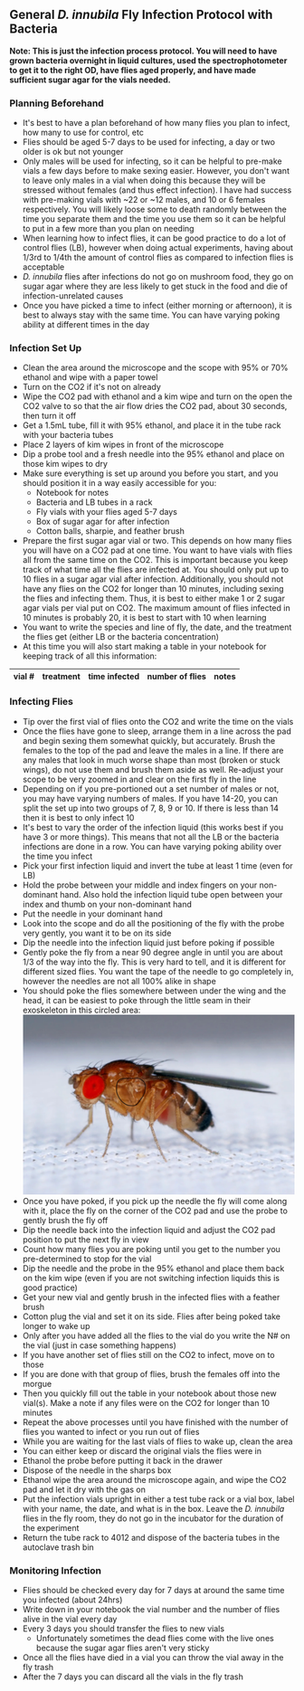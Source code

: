 ## General _D. innubila_ Fly Infection Protocol with Bacteria


**Note: This is just the infection process protocol. You will need to have grown bacteria overnight in liquid cultures, used the spectrophotometer to get it to the right OD, have flies aged properly, and have made sufficient sugar agar for the vials needed.**


### Planning Beforehand
- It's best to have a plan beforehand of how many flies you plan to infect, how many to use for control, etc
- Flies should be aged 5-7 days to be used for infecting, a day or two older is ok but not younger
- Only males will be used for infecting, so it can be helpful to pre-make vials a few days before to make sexing easier. However, you don't want to leave only males in a vial when doing this because they will be stressed without females (and thus effect infection). I have had success with pre-making vials with ~22 or ~12 males, and 10 or 6 females respectively. You will likely loose some to death randomly between the time you separate them and the time you use them so it can be helpful to put in a few more than you plan on needing
- When learning how to infect flies, it can be good practice to do a lot of control flies (LB), however when doing actual experiments, having about 1/3rd to 1/4th the amount of control flies as compared to infection flies is acceptable
- _D. innubila_ flies after infections do not go on mushroom food, they go on sugar agar where they are less likely to get stuck in the food and die of infection-unrelated causes
- Once you have picked a time to infect (either morning or afternoon), it is best to always stay with the same time. You can have varying poking ability at different times in the day


### Infection Set Up

- Clean the area around the microscope and the scope with 95% or 70% ethanol and wipe with a paper towel
- Turn on the CO2 if it's not on already
- Wipe the CO2 pad with ethanol and a kim wipe and turn on the open the CO2 valve to so that the air flow dries the CO2 pad, about 30 seconds, then turn it off
- Get a 1.5mL tube, fill it with 95% ethanol, and place it in the tube rack with your bacteria tubes
- Place 2 layers of kim wipes in front of the microscope
- Dip a probe tool and a fresh needle into the 95% ethanol and place on those kim wipes to dry
- Make sure everything is set up around you before you start, and you should position it in a way easily accessible for you:
  - Notebook for notes
  - Bacteria and LB tubes in a rack
  - Fly vials with your flies aged 5-7 days
  - Box of sugar agar for after infection
  - Cotton balls, sharpie, and feather brush
- Prepare the first sugar agar vial or two. This depends on how many flies you will have on a CO2 pad at one time. You want to have vials with flies all from the same time on the CO2. This is important because you keep track of what time all the flies are infected at. You should only put up to 10 flies in a sugar agar vial after infection. Additionally, you should not have any flies on the CO2 for longer than 10 minutes, including sexing the flies and infecting them. Thus, it is best to either make 1 or 2 sugar agar vials per vial put on CO2. The maximum amount of flies infected in 10 minutes is probably 20, it is best to start with 10 when learning
- You want to write the species and line of fly, the date, and the treatment the flies get (either LB or the bacteria concentration)
- At this time you will also start making a table in your notebook for keeping track of all this information:

|vial #|treatment|time infected|number of flies|notes|
|---|---|---|---|---|

### Infecting Flies

- Tip over the first vial of flies onto the CO2 and write the time on the vials
- Once the flies have gone to sleep, arrange them in a line across the pad and begin sexing them somewhat quickly, but accurately. Brush the females to the top of the pad and leave the males in a line. If there are any males that look in much worse shape than most (broken or stuck wings), do not use them and brush them aside as well. Re-adjust your scope to be very zoomed in and clear on the first fly in the line
- Depending on if you pre-portioned out a set number of males or not, you may have varying numbers of males. If you have 14-20, you can split the set up into two groups of 7, 8, 9 or 10. If there is less than 14 then it is best to only infect 10
- It's best to vary the order of the infection liquid (this works best if you have 3 or more things). This means that not all the LB or the bacteria infections are done in a row. You can have varying poking ability over the time you infect
- Pick your first infection liquid and invert the tube at least 1 time (even for LB)
- Hold the probe between your middle and index fingers on your non-dominant hand. Also hold the infection liquid tube open between your index and thumb on your non-dominant hand
- Put the needle in your dominant hand
- Look into the scope and do all the positioning of the fly with the probe very gently, you want it to be on its side
- Dip the needle into the infection liquid just before poking if possible
- Gently poke the fly from a near 90 degree angle in until you are about 1/3 of the way into the fly. This is very hard to tell, and it is different for different sized flies. You want the tape of the needle to go completely in, however the needles are not all 100% alike in shape
- You should poke the flies somewhere between under the wing and the head, it can be easiest to poke through the little seam in their exoskeleton in this circled area:
![](https://raw.githubusercontent.com/meschedl/Unckless-Lab-Notebook-Maggie/master/images/fly2.jpeg)
- Once you have poked, if you pick up the needle the fly will come along with it, place the fly on the corner of the CO2 pad and use the probe to gently brush the fly off
- Dip the needle back into the infection liquid and adjust the CO2 pad position to put the next fly in view
- Count how many flies you are poking until you get to the number you pre-determined to stop for the vial
- Dip the needle and the probe in the 95% ethanol and place them back on the kim wipe (even if you are not switching infection liquids this is good practice)
- Get your new vial and gently brush in the infected flies with a feather brush
- Cotton plug the vial and set it on its side. Flies after being poked take longer to wake up
- Only after you have added all the flies to the vial do you write the N# on the vial (just in case something happens)
- If you have another set of flies still on the CO2 to infect, move on to those
- If you are done with that group of flies, brush the females off into the morgue
- Then you quickly fill out the table in your notebook about those new vial(s). Make a note if any files were on the CO2 for longer than 10 minutes
- Repeat the above processes until you have finished with the number of flies you wanted to infect or you run out of flies
- While you are waiting for the last vials of flies to wake up, clean the area
- You can either keep or discard the original vials the flies were in
- Ethanol the probe before putting it back in the drawer
- Dispose of the needle in the sharps box
- Ethanol wipe the area around the microscope again, and wipe the CO2 pad and let it dry with the gas on
- Put the infection vials upright in either a test tube rack or a vial box, label with your name, the date, and what is in the box. Leave the _D. innubila_ flies in the fly room, they do not go in the incubator for the duration of the experiment
- Return the tube rack to 4012 and dispose of the bacteria tubes in the autoclave trash bin

### Monitoring Infection
- Flies should be checked every day for 7 days at around the same time you infected (about 24hrs)
- Write down in your notebook the vial number and the number of flies alive in the vial every day
- Every 3 days you should transfer the flies to new vials
  - Unfortunately sometimes the dead flies come with the live ones because the sugar agar flies aren't very sticky
- Once all the flies have died in a vial you can throw the vial away in the fly trash
- After the 7 days you can discard all the vials in the fly trash 
